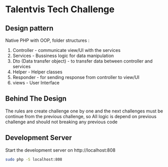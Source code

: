 # Talentvis Tech Challenge

## Design pattern
Native PHP with OOP, folder structures :
1. Controller - communicate view/UI with the services  
2. Services - Bussiness logic for data manipulation 
3. Dto (Data transfer object) - to transfer data between controller and services
4. Helper - Helper classes
5. Responder - for sending response from controller to view/UI
6. views - User Interface

## Behind The Design
The rules are create challenge one by one and the next challenges must be continue from the previous challenge,
so All logic is depend on previous challenge and should not breaking any previous code


## Development Server

Start the development server on http://localhost:808

```bash
sudo php -S localhost:808
```
